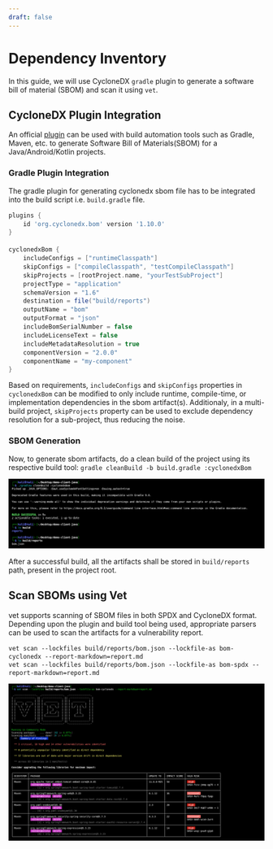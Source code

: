 ```yaml
---
draft: false
---
```


# Dependency Inventory

In this guide, we will use CycloneDX `gradle` plugin to generate a software
bill of material (SBOM) and scan it using `vet`.

## CycloneDX Plugin Integration

An official [plugin](https://github.com/CycloneDX/cyclonedx-gradle-plugin) can
be used with build automation tools such as Gradle, Maven, etc. to generate
Software Bill of Materials(SBOM) for a Java/Android/Kotlin projects.

### Gradle Plugin Integration

The gradle plugin for generating cyclonedx sbom file has to be integrated into
the build script i.e. `build.gradle` file.

```groovy
plugins {
    id 'org.cyclonedx.bom' version '1.10.0'
}

cyclonedxBom {
    includeConfigs = ["runtimeClasspath"]
    skipConfigs = ["compileClasspath", "testCompileClasspath"]
    skipProjects = [rootProject.name, "yourTestSubProject"]
    projectType = "application"
    schemaVersion = "1.6"
    destination = file("build/reports")
    outputName = "bom"
    outputFormat = "json"
    includeBomSerialNumber = false
    includeLicenseText = false
    includeMetadataResolution = true
    componentVersion = "2.0.0"
    componentName = "my-component"
}
```

Based on requirements, `includeConfigs` and `skipConfigs` properties in
`cyclonedxBom` can be modified to only include runtime, compile-time, or
implementation dependencies in the sbom artifact(s). Additionaly, in
a multi-build project, `skipProjects` property can be used to exclude
dependency resolution for a sub-project, thus reducing the noise.

### SBOM Generation

Now, to generate sbom artifacts, do a clean build of the project using its
respective build tool: `gradle cleanBuild -b build.gradle :cyclonedxBom`

![sample gradle build](../../static/img/sample-gradle-build.png)

After a successful build, all the artifacts shall be stored in `build/reports`
path, present in the project root.

## Scan SBOMs using Vet

vet supports scanning of SBOM files in both SPDX and CycloneDX format.
Depending upon the plugin and build tool being used, appropriate parsers can be
used to scan the artifacts for a vulnerability report.

```
vet scan --lockfiles build/reports/bom.json --lockfile-as bom-cyclonedx --report-markdown=report.md
vet scan --lockfiles build/reports/bom.json --lockfile-as bom-spdx --report-markdown=report.md
```

![vet cyclonedx scan demo](../../static/img/vet-cyclonedx-scan-demo.png)
